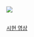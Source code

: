 # <img src="https://img.shields.io/badge/Python-3766AB?style=flat-square&logo=Python&logoColor=white"/></a>
##
[시현 영상](https://www.youtube.com/watch?v=0Uko2XURb_Y&t=1s)
##

